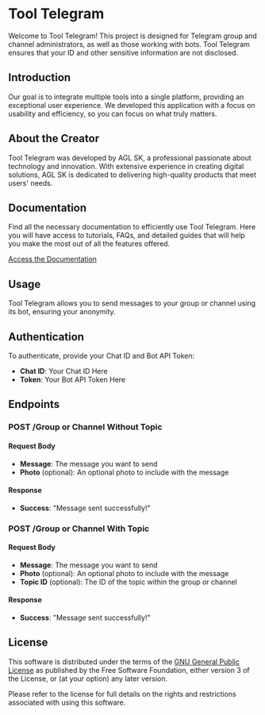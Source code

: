 # Tool Telegram

Welcome to Tool Telegram! This project is designed for Telegram group and channel administrators, as well as those working with bots. Tool Telegram ensures that your ID and other sensitive information are not disclosed.

## Introduction

Our goal is to integrate multiple tools into a single platform, providing an exceptional user experience. We developed this application with a focus on usability and efficiency, so you can focus on what truly matters.

## About the Creator

Tool Telegram was developed by AGL SK, a professional passionate about technology and innovation. With extensive experience in creating digital solutions, AGL SK is dedicated to delivering high-quality products that meet users' needs.

## Documentation

Find all the necessary documentation to efficiently use Tool Telegram. Here you will have access to tutorials, FAQs, and detailed guides that will help you make the most out of all the features offered.

[Access the Documentation](https://aglsk.github.io/Tool-Telegram-Oficial/documentation)

## Usage

Tool Telegram allows you to send messages to your group or channel using its bot, ensuring your anonymity.

## Authentication

To authenticate, provide your Chat ID and Bot API Token:

- **Chat ID**: Your Chat ID Here
- **Token**: Your Bot API Token Here

## Endpoints

### POST /Group or Channel Without Topic

#### Request Body

- **Message**: The message you want to send
- **Photo** (optional): An optional photo to include with the message

#### Response

- **Success**: "Message sent successfully!"

### POST /Group or Channel With Topic

#### Request Body

- **Message**: The message you want to send
- **Photo** (optional): An optional photo to include with the message
- **Topic ID** (optional): The ID of the topic within the group or channel

#### Response

- **Success**: "Message sent successfully!"

## License

This software is distributed under the terms of the [GNU General Public License](https://www.gnu.org/licenses/gpl-3.0.html) as published by the Free Software Foundation, either version 3 of the License, or (at your option) any later version.

Please refer to the license for full details on the rights and restrictions associated with using this software.

